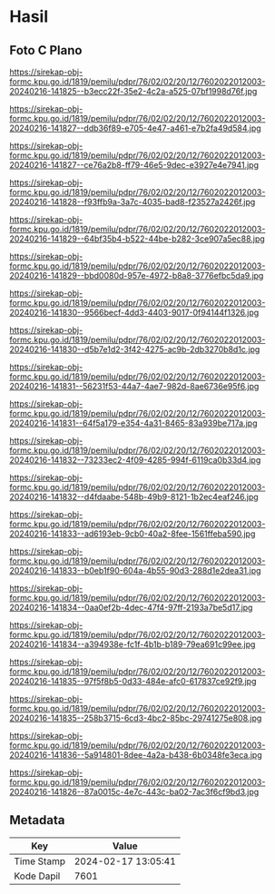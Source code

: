 # Hasil

## Foto C Plano

https://sirekap-obj-formc.kpu.go.id/1819/pemilu/pdpr/76/02/02/20/12/7602022012003-20240216-141825--b3ecc22f-35e2-4c2a-a525-07bf1998d76f.jpg

https://sirekap-obj-formc.kpu.go.id/1819/pemilu/pdpr/76/02/02/20/12/7602022012003-20240216-141827--ddb36f89-e705-4e47-a461-e7b2fa49d584.jpg

https://sirekap-obj-formc.kpu.go.id/1819/pemilu/pdpr/76/02/02/20/12/7602022012003-20240216-141827--ce76a2b8-ff79-46e5-9dec-e3927e4e7941.jpg

https://sirekap-obj-formc.kpu.go.id/1819/pemilu/pdpr/76/02/02/20/12/7602022012003-20240216-141828--f93ffb9a-3a7c-4035-bad8-f23527a2426f.jpg

https://sirekap-obj-formc.kpu.go.id/1819/pemilu/pdpr/76/02/02/20/12/7602022012003-20240216-141829--64bf35b4-b522-44be-b282-3ce907a5ec88.jpg

https://sirekap-obj-formc.kpu.go.id/1819/pemilu/pdpr/76/02/02/20/12/7602022012003-20240216-141829--bbd0080d-957e-4972-b8a8-3776efbc5da9.jpg

https://sirekap-obj-formc.kpu.go.id/1819/pemilu/pdpr/76/02/02/20/12/7602022012003-20240216-141830--9566becf-4dd3-4403-9017-0f94144f1326.jpg

https://sirekap-obj-formc.kpu.go.id/1819/pemilu/pdpr/76/02/02/20/12/7602022012003-20240216-141830--d5b7e1d2-3f42-4275-ac9b-2db3270b8d1c.jpg

https://sirekap-obj-formc.kpu.go.id/1819/pemilu/pdpr/76/02/02/20/12/7602022012003-20240216-141831--56231f53-44a7-4ae7-982d-8ae6736e95f6.jpg

https://sirekap-obj-formc.kpu.go.id/1819/pemilu/pdpr/76/02/02/20/12/7602022012003-20240216-141831--64f5a179-e354-4a31-8465-83a939be717a.jpg

https://sirekap-obj-formc.kpu.go.id/1819/pemilu/pdpr/76/02/02/20/12/7602022012003-20240216-141832--73233ec2-4f09-4285-994f-6119ca0b33d4.jpg

https://sirekap-obj-formc.kpu.go.id/1819/pemilu/pdpr/76/02/02/20/12/7602022012003-20240216-141832--d4fdaabe-548b-49b9-8121-1b2ec4eaf246.jpg

https://sirekap-obj-formc.kpu.go.id/1819/pemilu/pdpr/76/02/02/20/12/7602022012003-20240216-141833--ad6193eb-9cb0-40a2-8fee-1561ffeba590.jpg

https://sirekap-obj-formc.kpu.go.id/1819/pemilu/pdpr/76/02/02/20/12/7602022012003-20240216-141833--b0eb1f90-604a-4b55-90d3-288d1e2dea31.jpg

https://sirekap-obj-formc.kpu.go.id/1819/pemilu/pdpr/76/02/02/20/12/7602022012003-20240216-141834--0aa0ef2b-4dec-47f4-97ff-2193a7be5d17.jpg

https://sirekap-obj-formc.kpu.go.id/1819/pemilu/pdpr/76/02/02/20/12/7602022012003-20240216-141834--a394938e-fc1f-4b1b-b189-79ea691c99ee.jpg

https://sirekap-obj-formc.kpu.go.id/1819/pemilu/pdpr/76/02/02/20/12/7602022012003-20240216-141835--97f5f8b5-0d33-484e-afc0-617837ce92f9.jpg

https://sirekap-obj-formc.kpu.go.id/1819/pemilu/pdpr/76/02/02/20/12/7602022012003-20240216-141835--258b3715-6cd3-4bc2-85bc-29741275e808.jpg

https://sirekap-obj-formc.kpu.go.id/1819/pemilu/pdpr/76/02/02/20/12/7602022012003-20240216-141836--5a914801-8dee-4a2a-b438-6b0348fe3eca.jpg

https://sirekap-obj-formc.kpu.go.id/1819/pemilu/pdpr/76/02/02/20/12/7602022012003-20240216-141826--87a0015c-4e7c-443c-ba02-7ac3f6cf9bd3.jpg


## Metadata

| Key        | Value               |
| ---------- | ------------------- |
| Time Stamp | 2024-02-17 13:05:41 |
| Kode Dapil | 7601                |



